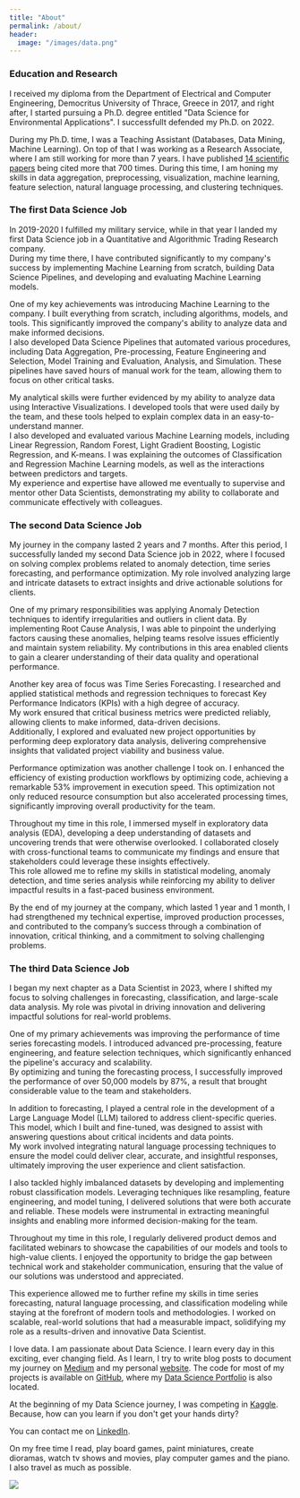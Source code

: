 ```yaml
---
title: "About"
permalink: /about/
header:
  image: "/images/data.png"
---
```


<h3>Education and Research</h3>
I received my diploma from the Department of Electrical and Computer Engineering, Democritus University of 
Thrace, Greece in 2017, and right after, I started pursuing a Ph.D. degree entitled 
"Data Science for Environmental Applications". I successfullt defended my Ph.D. on 2022.

During my Ph.D. time, I was a Teaching Assistant (Databases, Data Mining, Machine Learning).
On top of that I was working as a Research Associate, where I am still working for more than 7 years. I have published [14 scientific 
papers](https://scholar.google.com/citations?user=eDbjFQMAAAAJ&hl=en&oi=ao) being cited more that 700 times. During this time, I am honing my skills in data aggregation, preprocessing, visualization, machine learning, feature selection, natural language processing, and clustering techniques.

<h3>The first Data Science Job</h3>
In 2019-2020 I fulfilled my military service, while in that year I landed my first Data Science job in a 
Quantitative and Algorithmic Trading Research company. <br />
During my time there, I have contributed significantly to my company's success by implementing Machine Learning from scratch, 
building Data Science Pipelines, and developing and evaluating Machine Learning models. 

One of my key achievements was introducing Machine Learning to the company. I built everything from scratch, including algorithms, models, and tools. 
This significantly improved the company's ability to analyze data and make informed decisions. <br />
I also developed Data Science Pipelines that automated various procedures, including Data Aggregation, Pre-processing, Feature Engineering and Selection, 
Model Training and Evaluation, Analysis, and Simulation. These pipelines have saved hours of manual work for the team, allowing them to focus on other critical tasks.

My analytical skills were further evidenced by my ability to analyze data using Interactive Visualizations. I developed tools that were used daily by the team, 
and these tools helped to explain complex data in an easy-to-understand manner. <br />
I also developed and evaluated various Machine Learning models, including Linear Regression, Random Forest, Light Gradient Boosting, Logistic Regression, and K-means. 
I was explaining the outcomes of Classification and Regression Machine Learning models, as well as the interactions between predictors and targets. <br />
My experience and expertise have allowed me eventually to supervise and mentor other Data Scientists, demonstrating my ability to collaborate and communicate effectively with colleagues.

<h3>The second Data Science Job</h3>

My journey in the company lasted 2 years and 7 months. After this period, I successfully landed my second Data Science job in 2022, where I focused on solving complex problems related to anomaly detection, time series forecasting, and performance optimization. My role involved analyzing large and intricate datasets to extract insights and drive actionable solutions for clients.

One of my primary responsibilities was applying Anomaly Detection techniques to identify irregularities and outliers in client data. By implementing Root Cause Analysis, I was able to pinpoint the underlying factors causing these anomalies, helping teams resolve issues efficiently and maintain system reliability. My contributions in this area enabled clients to gain a clearer understanding of their data quality and operational performance.

Another key area of focus was Time Series Forecasting. I researched and applied statistical methods and regression techniques to forecast Key Performance Indicators (KPIs) with a high degree of accuracy. <br /> My work ensured that critical business metrics were predicted reliably, allowing clients to make informed, data-driven decisions. <br /> Additionally, I explored and evaluated new project opportunities by performing deep exploratory data analysis, delivering comprehensive insights that validated project viability and business value.

Performance optimization was another challenge I took on. I enhanced the efficiency of existing production workflows by optimizing code, achieving a remarkable 53% improvement in execution speed. This optimization not only reduced resource consumption but also accelerated processing times, significantly improving overall productivity for the team.

Throughout my time in this role, I immersed myself in exploratory data analysis (EDA), developing a deep understanding of datasets and uncovering trends that were otherwise overlooked. I collaborated closely with cross-functional teams to communicate my findings and ensure that stakeholders could leverage these insights effectively. <br /> This role allowed me to refine my skills in statistical modeling, anomaly detection, and time series analysis while reinforcing my ability to deliver impactful results in a fast-paced business environment.

By the end of my journey at the company, which lasted 1 year and 1 month, I had strengthened my technical expertise, improved production processes, and contributed to the company’s success through a combination of innovation, critical thinking, and a commitment to solving challenging problems.

<h3>The third Data Science Job</h3>

I began my next chapter as a Data Scientist in 2023, where I shifted my focus to solving challenges in forecasting, classification, and large-scale data analysis. My role was pivotal in driving innovation and delivering impactful solutions for real-world problems.

One of my primary achievements was improving the performance of time series forecasting models. I introduced advanced pre-processing, feature engineering, and feature selection techniques, which significantly enhanced the pipeline's accuracy and scalability. <br /> By optimizing and tuning the forecasting process, I successfully improved the performance of over 50,000 models by 87%, a result that brought considerable value to the team and stakeholders.

In addition to forecasting, I played a central role in the development of a Large Language Model (LLM) tailored to address client-specific queries. This model, which I built and fine-tuned, was designed to assist with answering questions about critical incidents and data points. <br /> My work involved integrating natural language processing techniques to ensure the model could deliver clear, accurate, and insightful responses, ultimately improving the user experience and client satisfaction.

I also tackled highly imbalanced datasets by developing and implementing robust classification models. Leveraging techniques like resampling, feature engineering, and model tuning, I delivered solutions that were both accurate and reliable. These models were instrumental in extracting meaningful insights and enabling more informed decision-making for the team.

Throughout my time in this role, I regularly delivered product demos and facilitated webinars to showcase the capabilities of our models and tools to high-value clients. I enjoyed the opportunity to bridge the gap between technical work and stakeholder communication, ensuring that the value of our solutions was understood and appreciated.

This experience allowed me to further refine my skills in time series forecasting, natural language processing, and classification modeling while staying at the forefront of modern tools and methodologies. I worked on scalable, real-world solutions that had a measurable impact, solidifying my role as a results-driven and innovative Data Scientist.


I love data. I am passionate about Data Science. I learn every day in this exciting, ever changing field.
As I learn, I try to write blog posts to document my journey on [Medium](https://medium.com/@dimitris.effrosynidis) 
and my personal [website](https://deffro.github.io/). The code for most of my projects is available on [GitHub](https://github.com/Deffro), where 
my [Data Science Portfolio](https://github.com/Deffro/Data-Science-Portfolio) is also located.

At the beginning of my Data Science journey, I was competing in [Kaggle](https://www.kaggle.com/deffro). 
Because, how can you learn if you don't get your hands dirty?

You can contact me on [LinkedIn](https://www.linkedin.com/in/dimitrios-effrosynidis/).

On my free time I read, play board games, paint miniatures, create dioramas, watch tv shows and movies, play computer games and the piano. I also travel as much as possible.

<img src="https://deffro.github.io/images/presenting.jpg">
